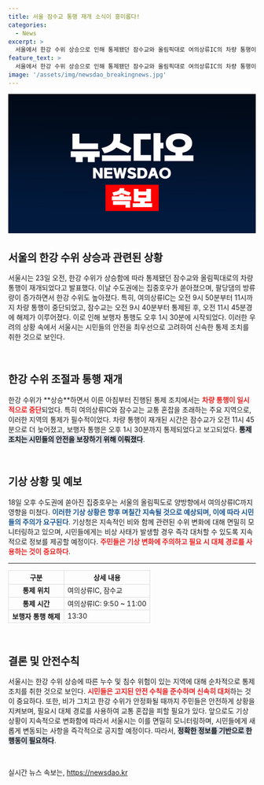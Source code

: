 ```yaml
---
title: 서울 잠수교 통행 재개 소식이 흥미롭다!
categories:
  - News
excerpt: >
  서울에서 한강 수위 상승으로 인해 통제됐던 잠수교와 올림픽대로 여의상류IC의 차량 통행이 재개됐습니다. 수도권 집중호우로 인한 여파가 여전히 이어지는 가운데, 보행자 통행도 오후 1시 30분부터 가능해졌습니다. 사고 없이 안전 운행을 기원합니다!
feature_text: >
  서울에서 한강 수위 상승으로 인해 통제됐던 잠수교와 올림픽대로 여의상류IC의 차량 통행이 재개됐습니다. 수도권 집중호우로 인한 여파가 여전히 이어지는 가운데, 보행자 통행도 오후 1시 30분부터 가능해졌습니다. 사고 없이 안전 운행을 기원합니다!
image: '/assets/img/newsdao_breakingnews.jpg'
---
```


<p><img src="/assets/img/newsdao_breakingnews.jpg" alt="firstkoreanews 속보" /></p>

<h2 data-ke-size="size26">서울의 한강 수위 상승과 관련된 상황</h2>

<p data-ke-size="size16">서울시는 23일 오전, 한강 수위가 상승함에 따라 통제됐던 잠수교와 올림픽대로의 차량 통행이 재개되었다고 발표했다. 이날 수도권에는 집중호우가 쏟아졌으며, 팔당댐의 방류량이 증가하면서 한강 수위도 높아졌다. 특히, 여의상류IC는 오전 9시 50분부터 11시까지 차량 통행이 중단되었고, 잠수교는 오전 9시 40분부터 통제된 후, 오전 11시 45분경에 해제가 이루어졌다. 이로 인해 보행자 통행도 오후 1시 30분에 시작되었다. 이러한 우려의 상황 속에서 서울시는 시민들의 안전을 최우선으로 고려하여 신속한 통제 조치를 취한 것으로 보인다.</p>

<p data-ke-size="size16">&nbsp;</p>

<h2 data-ke-size="size26">한강 수위 조절과 통행 재개</h2>

<p data-ke-size="size16">한강 수위가 **상승**하면서 이른 아침부터 진행된 통제 조치에서는 <b><span style="color: #ee2323;">차량 통행이 일시적으로 중단</span></b>되었다. 특히 여의상류IC와 잠수교는 교통 혼잡을 초래하는 주요 지역으로, 이러한 지역의 통제가 필수적이었다. 차량 통행이 재개된 시간은 잠수교가 오전 11시 45분으로 더 늦어졌고, 보행자 통행은 오후 1시 30분까지 통제되었다고 보고되었다. <b><span style="background-color: #21538527;">통제 조치는 시민들의 안전을 보장하기 위해 이뤄졌다</span></b>.</p>

<p data-ke-size="size16">&nbsp;</p>

<h2 data-ke-size="size26">기상 상황 및 예보</h2>

<p data-ke-size="size16">18일 오후 수도권에 쏟아진 집중호우는 서울의 올림픽도로 양방향에서 여의상류IC까지 영향을 미쳤다. <b><span style="color: #1a5490;">이러한 기상 상황은 향후 며칠간 지속될 것으로 예상되며, 이에 따라 시민들의 주의가 요구된다</span></b>. 기상청은 지속적인 비와 함께 관련된 수위 변화에 대해 면밀히 모니터링하고 있으며, 시민들에게는 비상 사태가 발생할 경우 즉각 대처할 수 있도록 지속적으로 정보를 제공할 예정이다. <b><span style="color: #ee2323;">주민들은 기상 변화에 주의하고 필요 시 대체 경로를 사용하는 것이 중요하다</span></b>.</p>

<hr>

<table style="width:100%; border-collapse:collapse;">
  <tr>
    <th style="border: 1px solid #ddd; text-align: center;">구분</th>
    <th style="border: 1px solid #ddd; text-align: center;">상세 내용</th>
  </tr>
  <tr>
    <td style="border: 1px solid #ddd; text-align: center; height: 17px;"><b>통제 위치</b></td>
    <td style="border: 1px solid #ddd;">여의상류IC, 잠수교</td>
  </tr>
  <tr>
    <td style="border: 1px solid #ddd; text-align: center; height: 17px;"><b>통제 시간</b></td>
    <td style="border: 1px solid #ddd;">여의상류IC: 9:50 ~ 11:00</td>
  </tr>
  <tr>
    <td style="border: 1px solid #ddd; text-align: center; height: 17px;"><b>보행자 통행 해제</b></td>
    <td style="border: 1px solid #ddd;">13:30</td>
  </tr>
</table>

<p data-ke-size="size16">&nbsp;</p>

<h2 data-ke-size="size26">결론 및 안전수칙</h2>

<p data-ke-size="size16">서울시는 한강 수위 상승에 따른 누수 및 침수 위험이 있는 지역에 대해 순차적으로 통제 조치를 취한 것으로 보인다. <b><span style="color: #ee2323;">시민들은 고지된 안전 수칙을 준수하며 신속히 대처</span></b>하는 것이 중요하다. 또한, 비가 그치고 한강 수위가 안정화될 때까지 주민들은 안전하게 상황을 지켜보며, 필요시 대체 경로를 사용하여 교통 혼잡을 피할 필요가 있다. 앞으로도 기상 상황이 지속적으로 변화함에 따라서 서울시는 이를 면밀히 모니터링하며, 시민들에게 새롭게 변동되는 사항을 즉각적으로 공지할 예정이다. 따라서, <b><span style="background-color: #21538527;">정확한 정보를 기반으로 한 행동이 필요하다</span></b>.</p>

<p data-ke-size="size16">&nbsp;</p>
실시간 뉴스 속보는, <a href="https://newsdao.kr" rel="dofollow">https://newsdao.kr</a>


